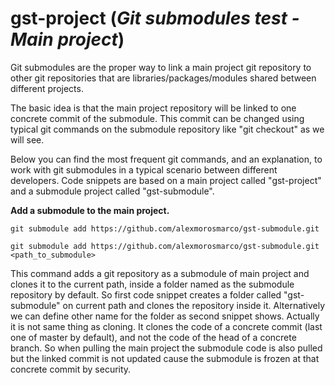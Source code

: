 # gst-project (*Git submodules test - Main project*)

Git submodules are the proper way to link a main project git repository to other git repositories that are libraries/packages/modules shared between different projects.

The basic idea is that the main project repository will be linked to one concrete commit of the submodule. This commit can be changed using typical git commands on the submodule repository like "git checkout" as we will see.

Below you can find the most frequent git commands, and an explanation, to work with git submodules in a typical scenario between different developers. Code snippets are based on a main project called "gst-project" and a submodule project called "gst-submodule".

**Add a submodule to the main project.**

`git submodule add https://github.com/alexmorosmarco/gst-submodule.git`

`git submodule add https://github.com/alexmorosmarco/gst-submodule.git <path_to_submodule>`

This command adds a git repository as a submodule of main project and clones it to the current path, inside a folder named as the submodule repository by default. So first code snippet creates a folder called "gst-submodule" on current path and clones the repository inside it. Alternatively we can define other name for the folder as second snippet shows.
Actually it is not same thing as cloning. It clones the code of a concrete commit (last one of master by default), and not the code of the head of a concrete branch. So when pulling the main project the submodule code is also pulled but the linked commit is not updated cause the submodule is frozen at that concrete commit by security.

